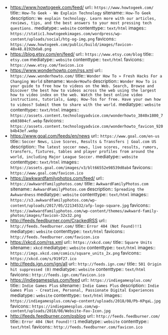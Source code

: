 - https://www.howtogeek.com/feed/
  url:: `https://www.howtogeek.com/`
  title:: `How-To Geek - We Explain Technology`
  sitename:: `How-To Geek`
  description:: `We explain technology. Learn more with our articles, reviews, tips, and the best answers to your most pressing tech questions.`
  mediatype:: `website`
  contenttype:: `text/html`
  images:: `https://static1.howtogeekimages.com/wordpress/wp-content/uploads/social/htg-og-img.png`
  favicons:: `https://www.howtogeek.com/public/build/images/favicon-48x48.8192bda8.png`
- https://blog.etsy.com/en/feed/
  url:: `https://www.etsy.com/blog`
  title:: `etsy.com`
  mediatype:: `website`
  contenttype:: `text/html`
  favicons:: `https://www.etsy.com/favicon.ico`
- https://www.wonderhowto.com/rss.xml
  url:: `https://www.wonderhowto.com/`
  title:: `Wonder How To » Fresh Hacks For a Changing World`
  sitename:: `WonderHowTo`
  description:: `Wonder How To is your guide to free how to videos on the Web. Search, Browse and Discover the best how to videos across the web using the largest how to video index on the web. Watch the best online video instructions, tutorials, &amp; How-Tos for free. Have your own how to videos? Submit them to share with the world.`
  mediatype:: `website`
  contenttype:: `text/html`
  images:: `https://assets.content.technologyadvice.com/wonderhowto_3840x1800_7eb03804cf.webp`
  favicons:: `https://assets.content.technologyadvice.com/wonderhowto_favicon_920b4b43ef.webp`
- https://www.goal.com/feeds/en/news
  url:: `https://www.goal.com/en-us`
  title:: `Soccer News, Live Scores, Results & Transfers | Goal.com US`
  description:: `The latest soccer news, live scores, results, rumors, transfers, fixtures, tables and player profiles from around the world, including Major League Soccer.`
  mediatype:: `website`
  contenttype:: `text/html`
  images:: `https://assets.goal.com/images/v3/blt66552e98539d0ab4`
  favicons:: `https://www.goal.com/favicon.ico`
- https://awkwardfamilyphotos.com/feed/
  url:: `https://awkwardfamilyphotos.com/`
  title:: `AwkwardFamilyPhotos.com`
  sitename:: `AwkwardFamilyPhotos.com`
  description:: `Spreading the Awkwardness`
  mediatype:: `website`
  contenttype:: `text/html`
  images:: `https://s3.awkwardfamilyphotos.com/wp-content/uploads/2017/05/22134532/afp-logo-square.jpg`
  favicons:: `https://awkwardfamilyphotos.com/wp-content/themes/awkward-family-photos/images/favicon-32x32.png`
- http://feeds.feedburner.com/CrackedRSS
  url:: `http://feeds.feedburner.com/`
  title:: `Error 404 (Not Found)!!1`
  mediatype:: `website`
  contenttype:: `text/html`
  favicons:: `http://feeds.feedburner.com/favicon.ico`
- https://xkcd.com/rss.xml
  url:: `https://xkcd.com/`
  title:: `Square Units`
  sitename:: `xkcd`
  mediatype:: `website`
  contenttype:: `text/html`
  images:: `https://imgs.xkcd.com/comics/square_units_2x.png`
  favicons:: `https://xkcd.com/s/919f27.ico`
- http://feeds.ign.com/ign/all
  url:: `http://feeds.ign.com/`
  title:: `501 Origin hit suppressed (0)`
  mediatype:: `website`
  contenttype:: `text/html`
  favicons:: `http://feeds.ign.com/favicon.ico`
- https://indiegamesplus.com/feed
  url:: `https://indiegamesplus.com/`
  title:: `Indie Games Plus`
  sitename:: `Indie Games Plus`
  description:: `Indie Games Plus - Creative, Personal, Passionate Digital Experiences`
  mediatype:: `website`
  contenttype:: `text/html`
  images:: `https://indiegamesplus.com/wp-content/uploads/2018/08/Pb-KPqaL.jpg`
  favicons:: `https://indiegamesplus.com/wp-content/uploads/2018/08/Website-Fav-Icon.jpg`
- http://feeds.feedburner.com/psblog
  url:: `http://feeds.feedburner.com/`
  title:: `Error 404 (Not Found)!!1`
  mediatype:: `website`
  contenttype:: `text/html`
  favicons:: `http://feeds.feedburner.com/favicon.ico`